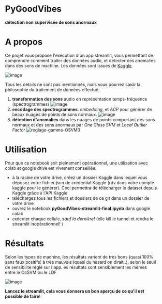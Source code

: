 # PyGoodVibes
**détection non supervisée de sons anormaux**

# A propos
Ce projet vous propose l'exécution d'un app streamlit, vous permettant de comprendre comment traiter des données audio, et détecter des anomalies dans des sons de machine.
Les données sont issues de [Kaggle](https://www.kaggle.com/daisukelab/dc2020task2).

![image](https://user-images.githubusercontent.com/53881073/135213653-a90129a9-79cf-4717-8982-e143bfda212e.png)

Tous les détails ne sont pas mentionnés, mais vous pourrez saisir la philosophie du traitement de données effectué:
1. **transformation des sons** audio en représentation temps-fréquence (spectrogrammes)
![image](https://user-images.githubusercontent.com/53881073/135142159-bee72160-e159-488a-aea6-484ce0f8ca0b.png)
1. **encodage des spectrogrammes**: _embedding_, et _ACP_ pour générer de beaux nuages de points de sons normaux.
![image](https://user-images.githubusercontent.com/53881073/135142090-7497b3ad-4b5a-423d-8cba-a5564c11a375.png)
1. **détection d'anomalies** dans les nuages de points comportant des sons normaux et des sons anormaux par _One Class SVM_ et _Local Outlier Factor_
![reglage-gamma-OSVM3](https://user-images.githubusercontent.com/53881073/135214068-33794be5-c10a-49c1-886b-df8a369df08f.png)

# Utilisation
Pour que ce notebook soit pleinement opérationnel, une utilisation avec colab et google drive est vivement conseillée.
- à la racine de votre drive, créez un dossier Kaggle dans lequel vous déposez votre fichier json de crédential Kaggle (rdv dans votre compte kaggle pour le générer). Ceci permettra de télécharger le dataset depuis Kaggle grâce à l'API Kaggle
- téléchargez tous les fichiers et dossiers de ce git dans un dossier de votre drive
- ouvrez le notebook **pyGoodVibes-streamlit-final.ipynb** dans google colab
- exécuter chaque cellule, _sauf  la dernière!_ (elle kill le tunnel et rendra le streamlit inopérationnel! ) 

# Résultats
Selon les types de machine, les résultats varient de très bons (quasi 100% sans faux positifs) à très mauvais (quasi du hasard on dirait..), selon le seuil de sensibilité réglé sur l'app. es résultats sont sensiblement les mêmes entre le OcSVM ou le LOF

![image](https://user-images.githubusercontent.com/53881073/135142241-8f6305d4-080c-41ee-9784-19846fde7378.png)

**Lancez le streamlit, cela vous donnera un bon aperçu de ce qu'il est possible de faire!**
